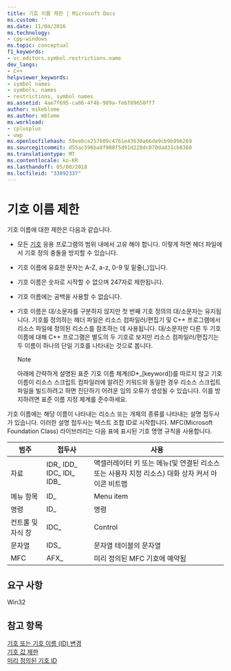 ```yaml
---
title: 기호 이름 제한 | Microsoft Docs
ms.custom: ''
ms.date: 11/04/2016
ms.technology:
- cpp-windows
ms.topic: conceptual
f1_keywords:
- vc.editors.symbol.restrictions.name
dev_langs:
- C++
helpviewer_keywords:
- symbol names
- symbols, names
- restrictions, symbol names
ms.assetid: 4ae7f695-ca86-4f4b-989a-fe6f89650ff7
author: mikeblome
ms.author: mblome
ms.workload:
- cplusplus
- uwp
ms.openlocfilehash: 59ee6ce257609c4761e43630a66de9cb9b996269
ms.sourcegitcommit: d55ac596ba8f908f5d91d228dc070dad31cb8360
ms.translationtype: MT
ms.contentlocale: ko-KR
ms.lasthandoff: 05/08/2018
ms.locfileid: "33892337"
---
```

# <a name="symbol-name-restrictions"></a>기호 이름 제한
기호 이름에 대한 제한은 다음과 같습니다.  
  
-   모든 [기호](../windows/symbols-resource-identifiers.md) 응용 프로그램의 범위 내에서 고유 해야 합니다. 이렇게 하면 헤더 파일에서 기호 정의 충돌을 방지할 수 있습니다.  
  
-   기호 이름에 유효한 문자는 A-Z, a-z, 0-9 및 밑줄(_)입니다.  
  
-   기호 이름은 숫자로 시작할 수 없으며 247자로 제한됩니다.  
  
-   기호 이름에는 공백을 사용할 수 없습니다.  
  
-   기호 이름은 대/소문자를 구분하지 않지만 첫 번째 기호 정의의 대/소문자는 유지됩니다. 기호를 정의하는 헤더 파일은 리소스 컴파일러/편집기 및 C++ 프로그램에서 리소스 파일에 정의된 리소스를 참조하는 데 사용됩니다. 대/소문자만 다른 두 기호 이름에 대해 C++ 프로그램은 별도의 두 기호로 보지만 리소스 컴파일러/편집기는 두 이름이 하나의 단일 기호를 나타내는 것으로 봅니다.  
  
    > [!NOTE]
    >  아래에 간략하게 설명된 표준 기호 이름 체계(ID*_[keyword])를 따르지 않고 기호 이름이 리소스 스크립트 컴파일러에 알려진 키워드와 동일한 경우 리소스 스크립트 파일을 빌드하려고 하면 진단하기 어려운 임의 오류가 생성될 수 있습니다. 이를 방지하려면 표준 이름 지정 체계를 준수하세요.  
  
 기호 이름에는 해당 이름이 나타내는 리소스 또는 개체의 종류를 나타내는 설명 접두사가 있습니다. 이러한 설명 접두사는 텍스트 조합 ID로 시작합니다. MFC(Microsoft Foundation Class) 라이브러리는 다음 표에 표시된 기호 명명 규칙을 사용합니다.  
  
|범주|접두사|사용|  
|--------------|------------|---------|  
|자료|IDR_ IDD_ IDC_ IDI_ IDB_|액셀러레이터 키 또는 메뉴(및 연결된 리소스 또는 사용자 지정 리소스) 대화 상자 커서 아이콘 비트맵|  
|메뉴 항목|ID_|Menu item|  
|명령|ID_|명령|  
|컨트롤 및 자식 창|IDC_|Control|  
|문자열|IDS_|문자열 테이블의 문자열|  
|MFC|AFX_|미리 정의된 MFC 기호에 예약됨|  
  

  
## <a name="requirements"></a>요구 사항  
 Win32  
  
## <a name="see-also"></a>참고 항목  
 [기호 또는 기호 이름 (ID) 변경](../windows/changing-a-symbol-or-symbol-name-id.md)   
 [기호 값 제한](../windows/symbol-value-restrictions.md)   
 [미리 정의된 기호 ID](../windows/predefined-symbol-ids.md)